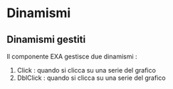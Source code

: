 # Dinamismi

## Dinamismi gestiti

Il componente EXA gestisce due dinamismi : 

1) Click :  quando si clicca su una serie del grafico
2) DblClick :  quando si clicca su una serie del grafico


